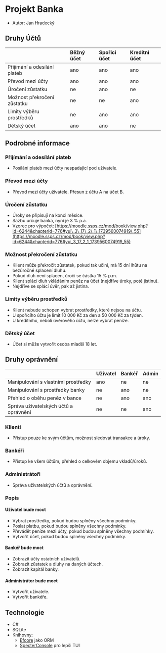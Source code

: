 # Projekt Banka 
- Autor: Jan Hradecký

## Druhy Účtů

|                                  | Běžný účet | Spořicí účet | Kreditní účet |
| :------------------------------- | :---------- | :----------- | :------------ |
| Přijímání a odesílání plateb     | ano          | ano           | ano           |
| Převod mezi účty                 | ano          | ano           | ano           |
| Úročení zůstatku                 | ne          | ano           | ne            |
| Možnost překročení zůstatku      | ne          | ne           | ano            |
| Limity výběru prostředků         | ne          | ano           | ano            |
| Dětský účet                      | ano          | ano           | ne            |

## Podrobné informace

### Přijímání a odesílání plateb

*   Posílání plateb mezi účty nespadající pod uživatele.

### Převod mezi účty

*   Převod mezi účty uživatele. Přesun z účtu A na účet B.

### Úročení zůstatku

*   Úroky se připisují na konci měsíce.
*   Sazbu určuje banka, nyní je 3 % p.a.
*   Vzorec pro výpočet: [https://moodle.ssps.cz/mod/book/view.php?id=6244&chapterid=776#yui\_3\_17\_2\_1\_1739560074919\_55](https://moodle.ssps.cz/mod/book/view.php?id=6244&chapterid=776#yui_3_17_2_1_1739560074919_55)

### Možnost překročení zůstatku

*   Klient může překročit zůstatek, pokud tak učiní, má 15 dní lhůtu na bezúročné splacení dluhu.
*   Pokud dluh není splacen, úročí se částka 15 % p.m.
*   Klient splácí dluh vkládáním peněz na účet (nejdříve úroky, poté jistinu).
*   Nejdříve se splácí úvěr, pak až jistina.

### Limity výběru prostředků

*   Klient nebude schopen vybrat prostředky, které nejsou na účtu.
*   U spořícího účtu je limit 10 000 Kč za den a 50 000 Kč za týden.
*   U kreditního, neboli úvěrového účtu, nelze vybrat peníze.

### Dětský účet

*   Účet si může vytvořit osoba mladší 18 let.

## Druhy oprávnění

|                                               | Uživatel | Bankéř | Admin |
| :-------------------------------------------- | :------- | :------- | :------- |
| Manipulování s vlastními prostředky           | ano       | ne       | ne       |
| Manipulování s prostředky banky               | ne       | ano       | ne       |
| Přehled o oběhu peněz v bance                 | ne       | ano       | ano       |
| Správa uživatelských účtů a oprávnění         | ne       | ne       | ano       |

### Klienti

*   Přístup pouze ke svým účtům, možnost sledovat transakce a úroky.

### Bankéři

*   Přístup ke všem účtům, přehled o celkovém objemu vkladů/úroků.

### Administrátoři

*   Správa uživatelských účtů a oprávnění.

### Popis

#### Uživatel bude moct

*   Vybrat prostředky, pokud budou splněny všechny podmínky.
*   Poslat platbu, pokud budou splněny všechny podmínky.
*   Převádět peníze mezi účty, pokud budou splněny všechny podmínky.
*   Vytvořit účet, pokud budou splněny všechny podmínky.

#### Bankéř bude moct

*   Zobrazit účty ostatních uživatelů.
*   Zobrazit zůstatek a dluhy na daných účtech.
*   Zobrazit kapitál banky.

#### Administrátor bude moct

*   Vytvořit uživatele.
*   Vytvořit bankéře.


## Technologie
* C#
* SQLite
* Knihovny:
    * [Efcore](https://github.com/dotnet/efcore) jako ORM
    * [SpecterConsole](https://github.com/spectreconsole/spectre.console) pro lepši TUI

